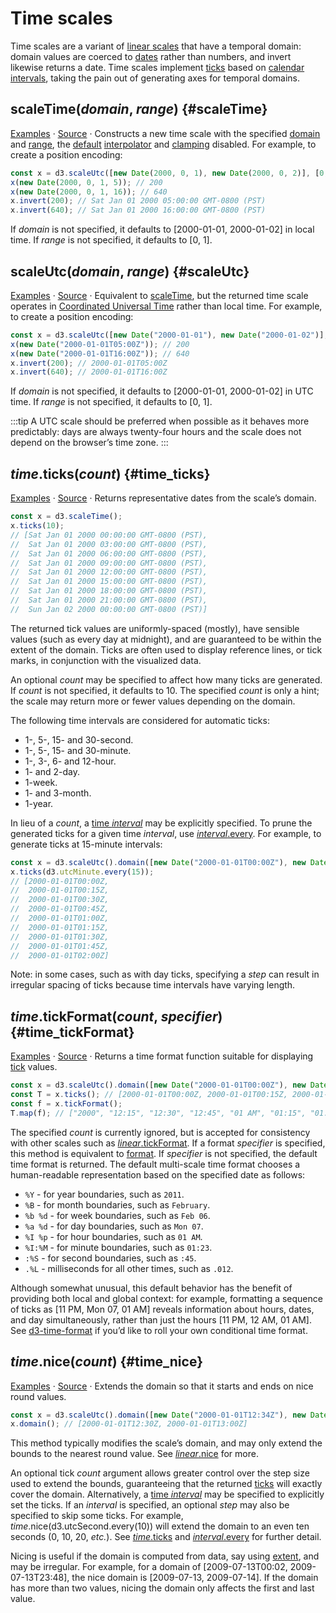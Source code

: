 # Time scales

Time scales are a variant of [linear scales](./linear.md) that have a temporal domain: domain values are coerced to [dates](https://developer.mozilla.org/en/JavaScript/Reference/Global_Objects/Date) rather than numbers, and invert likewise returns a date. Time scales implement [ticks](#time_ticks) based on [calendar intervals](../d3-time.md), taking the pain out of generating axes for temporal domains.

## scaleTime(*domain*, *range*) {#scaleTime}

[Examples](https://observablehq.com/@d3/d3-scaletime) · [Source](https://github.com/d3/d3-scale/blob/main/src/time.js) · Constructs a new time scale with the specified [domain](./linear.md#linear_domain) and [range](./linear.md#linear_range), the [default](../d3-interpolate/value.md#interpolate) [interpolator](./linear.md#linear_interpolate) and [clamping](./linear.md#linear_clamp) disabled. For example, to create a position encoding:

```js
const x = d3.scaleUtc([new Date(2000, 0, 1), new Date(2000, 0, 2)], [0, 960]);
x(new Date(2000, 0, 1, 5)); // 200
x(new Date(2000, 0, 1, 16)); // 640
x.invert(200); // Sat Jan 01 2000 05:00:00 GMT-0800 (PST)
x.invert(640); // Sat Jan 01 2000 16:00:00 GMT-0800 (PST)
```

If *domain* is not specified, it defaults to [2000-01-01, 2000-01-02] in local time. If *range* is not specified, it defaults to [0, 1].

## scaleUtc(*domain*, *range*) {#scaleUtc}

[Examples](https://observablehq.com/@d3/d3-scaletime) · [Source](https://github.com/d3/d3-scale/blob/main/src/utcTime.js) · Equivalent to [scaleTime](#scaleTime), but the returned time scale operates in [Coordinated Universal Time](https://en.wikipedia.org/wiki/Coordinated_Universal_Time) rather than local time. For example, to create a position encoding:

```js
const x = d3.scaleUtc([new Date("2000-01-01"), new Date("2000-01-02")], [0, 960]);
x(new Date("2000-01-01T05:00Z")); // 200
x(new Date("2000-01-01T16:00Z")); // 640
x.invert(200); // 2000-01-01T05:00Z
x.invert(640); // 2000-01-01T16:00Z
```

If *domain* is not specified, it defaults to [2000-01-01, 2000-01-02] in UTC time. If *range* is not specified, it defaults to [0, 1].

:::tip
A UTC scale should be preferred when possible as it behaves more predictably: days are always twenty-four hours and the scale does not depend on the browser’s time zone.
:::

## *time*.ticks(*count*) {#time_ticks}

[Examples](https://observablehq.com/@d3/d3-scaletime) · [Source](https://github.com/d3/d3-scale/blob/main/src/time.js) · Returns representative dates from the scale’s domain.

```js
const x = d3.scaleTime();
x.ticks(10);
// [Sat Jan 01 2000 00:00:00 GMT-0800 (PST),
//  Sat Jan 01 2000 03:00:00 GMT-0800 (PST),
//  Sat Jan 01 2000 06:00:00 GMT-0800 (PST),
//  Sat Jan 01 2000 09:00:00 GMT-0800 (PST),
//  Sat Jan 01 2000 12:00:00 GMT-0800 (PST),
//  Sat Jan 01 2000 15:00:00 GMT-0800 (PST),
//  Sat Jan 01 2000 18:00:00 GMT-0800 (PST),
//  Sat Jan 01 2000 21:00:00 GMT-0800 (PST),
//  Sun Jan 02 2000 00:00:00 GMT-0800 (PST)]
```

The returned tick values are uniformly-spaced (mostly), have sensible values (such as every day at midnight), and are guaranteed to be within the extent of the domain. Ticks are often used to display reference lines, or tick marks, in conjunction with the visualized data.

An optional *count* may be specified to affect how many ticks are generated. If *count* is not specified, it defaults to 10. The specified *count* is only a hint; the scale may return more or fewer values depending on the domain.

The following time intervals are considered for automatic ticks:

* 1-, 5-, 15- and 30-second.
* 1-, 5-, 15- and 30-minute.
* 1-, 3-, 6- and 12-hour.
* 1- and 2-day.
* 1-week.
* 1- and 3-month.
* 1-year.

In lieu of a *count*, a [time *interval*](../d3-time.md#_interval) may be explicitly specified. To prune the generated ticks for a given time *interval*, use [*interval*.every](../d3-time.md#interval_every). For example, to generate ticks at 15-minute intervals:

```js
const x = d3.scaleUtc().domain([new Date("2000-01-01T00:00Z"), new Date("2000-01-01T02:00Z")]);
x.ticks(d3.utcMinute.every(15));
// [2000-01-01T00:00Z,
//  2000-01-01T00:15Z,
//  2000-01-01T00:30Z,
//  2000-01-01T00:45Z,
//  2000-01-01T01:00Z,
//  2000-01-01T01:15Z,
//  2000-01-01T01:30Z,
//  2000-01-01T01:45Z,
//  2000-01-01T02:00Z]
```

Note: in some cases, such as with day ticks, specifying a *step* can result in irregular spacing of ticks because time intervals have varying length.

## *time*.tickFormat(*count*, *specifier*) {#time_tickFormat}

[Examples](https://observablehq.com/@d3/scale-ticks) · [Source](https://github.com/d3/d3-scale/blob/main/src/time.js) · Returns a time format function suitable for displaying [tick](#time_ticks) values.

```js
const x = d3.scaleUtc().domain([new Date("2000-01-01T00:00Z"), new Date("2000-01-01T02:00Z")]);
const T = x.ticks(); // [2000-01-01T00:00Z, 2000-01-01T00:15Z, 2000-01-01T00:30Z, …]
const f = x.tickFormat();
T.map(f); // ["2000", "12:15", "12:30", "12:45", "01 AM", "01:15", "01:30", "01:45", "02 AM"]
```

The specified *count* is currently ignored, but is accepted for consistency with other scales such as [*linear*.tickFormat](./linear.md#linear_tickFormat). If a format *specifier* is specified, this method is equivalent to [format](../d3-time-format.md#timeFormat). If *specifier* is not specified, the default time format is returned. The default multi-scale time format chooses a human-readable representation based on the specified date as follows:

* `%Y` - for year boundaries, such as `2011`.
* `%B` - for month boundaries, such as `February`.
* `%b %d` - for week boundaries, such as `Feb 06`.
* `%a %d` - for day boundaries, such as `Mon 07`.
* `%I %p` - for hour boundaries, such as `01 AM`.
* `%I:%M` - for minute boundaries, such as `01:23`.
* `:%S` - for second boundaries, such as `:45`.
* `.%L` - milliseconds for all other times, such as `.012`.

Although somewhat unusual, this default behavior has the benefit of providing both local and global context: for example, formatting a sequence of ticks as [11 PM, Mon 07, 01 AM] reveals information about hours, dates, and day simultaneously, rather than just the hours [11 PM, 12 AM, 01 AM]. See [d3-time-format](../d3-time-format.md) if you’d like to roll your own conditional time format.

## *time*.nice(*count*) {#time_nice}

[Examples](https://observablehq.com/@d3/d3-scaletime) · [Source](https://github.com/d3/d3-scale/blob/main/src/time.js) · Extends the domain so that it starts and ends on nice round values.

```js
const x = d3.scaleUtc().domain([new Date("2000-01-01T12:34Z"), new Date("2000-01-01T12:59Z")]).nice();
x.domain(); // [2000-01-01T12:30Z, 2000-01-01T13:00Z]
```

This method typically modifies the scale’s domain, and may only extend the bounds to the nearest round value. See [*linear*.nice](./linear.md#linear_nice) for more.

An optional tick *count* argument allows greater control over the step size used to extend the bounds, guaranteeing that the returned [ticks](#time_ticks) will exactly cover the domain. Alternatively, a [time *interval*](../d3-time.md#timeInterval) may be specified to explicitly set the ticks. If an *interval* is specified, an optional *step* may also be specified to skip some ticks. For example, *time*.nice(d3.utcSecond.every(10)) will extend the domain to an even ten seconds (0, 10, 20, <i>etc.</i>). See [*time*.ticks](#time_ticks) and [*interval*.every](../d3-time.md#interval_every) for further detail.

Nicing is useful if the domain is computed from data, say using [extent](../d3-array/summarize.md#extent), and may be irregular. For example, for a domain of [2009-07-13T00:02, 2009-07-13T23:48], the nice domain is [2009-07-13, 2009-07-14]. If the domain has more than two values, nicing the domain only affects the first and last value.
